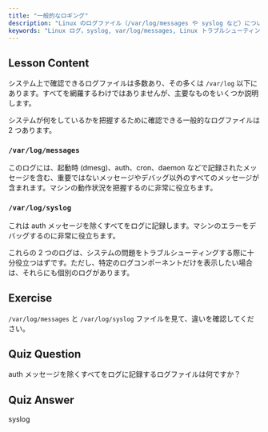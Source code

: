 ```yaml
---
title: "一般的なロギング"
description: "Linux のログファイル（/var/log/messages や syslog など）について学びます。効果的なシステムトラブルシューティングのために、それらの違いを理解しましょう。Linux の学習を始めましょう！"
keywords: "Linux ログ，syslog, var/log/messages, Linux トラブルシューティング，Linux 初心者，Linux ガイド，システムログ"
---
```


## Lesson Content

システム上で確認できるログファイルは多数あり、その多くは `/var/log` 以下にあります。すべてを網羅するわけではありませんが、主要なものをいくつか説明します。

システムが何をしているかを把握するために確認できる一般的なログファイルは 2 つあります。

### `/var/log/messages`

このログには、起動時 (dmesg)、auth、cron、daemon などで記録されたメッセージを含む、重要ではないメッセージやデバッグ以外のすべてのメッセージが含まれます。マシンの動作状況を把握するのに非常に役立ちます。

### `/var/log/syslog`

これは auth メッセージを除くすべてをログに記録します。マシンのエラーをデバッグするのに非常に役立ちます。

これらの 2 つのログは、システムの問題をトラブルシューティングする際に十分役立つはずです。ただし、特定のログコンポーネントだけを表示したい場合は、それらにも個別のログがあります。

## Exercise

`/var/log/messages` と `/var/log/syslog` ファイルを見て、違いを確認してください。

## Quiz Question

auth メッセージを除くすべてをログに記録するログファイルは何ですか？

## Quiz Answer

syslog
